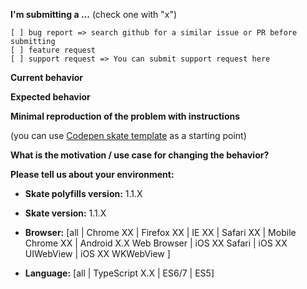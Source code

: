 <!--
IF YOU DON'T FILL OUT THE FOLLOWING INFORMATION WE MIGHT CLOSE YOUR ISSUE WITHOUT INVESTIGATING
-->

**I'm submitting a ...**  (check one with "x")
```
[ ] bug report => search github for a similar issue or PR before submitting
[ ] feature request
[ ] support request => You can submit support request here
```

**Current behavior**
<!-- Describe how the bug manifests. -->

**Expected behavior**
<!-- Describe what the behavior would be without the bug. -->

**Minimal reproduction of the problem with instructions**

(you can use [Codepen skate template](http://codepen.io/Hotell/pen/apqXYb) as a starting point)
<!--
If the current behavior is a bug or you can illustrate your feature request better with an example,
please provide the *STEPS TO REPRODUCE* and if possible a *MINIMAL DEMO* of the problem via
Codepen or similar
-->

**What is the motivation / use case for changing the behavior?**
<!-- Describe the motivation or the concrete use case -->

**Please tell us about your environment:**
<!-- Operating system, IDE, package manager, HTTP server, ... -->

* **Skate polyfills version:** 1.1.X
<!-- Please be specific, e.g. major.minor.patch -->

* **Skate version:** 1.1.X
<!-- Please be specific, e.g. major.minor.patch -->
<!-- Check whether this is still an issue in the most recent Blaze-elements version -->

* **Browser:** [all | Chrome XX | Firefox XX | IE XX | Safari XX | Mobile Chrome XX | Android X.X Web Browser | iOS XX Safari | iOS XX UIWebView | iOS XX WKWebView ]
<!-- All browsers where this could be reproduced -->

* **Language:** [all | TypeScript X.X | ES6/7 | ES5]

